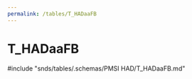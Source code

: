 ```yaml
---
permalink: /tables/T_HADaaFB
---
```

# T\_HADaaFB
<!-- SPDX-License-Identifier: MPL-2.0 -->

<!-- ATTENTION : Ne pas supprimer ou modifier la ligne ci-dessous -->
#include "snds/tables/.schemas/PMSI HAD/T_HADaaFB.md"
<!-- ATTENTION : Ne pas supprimer ou modifier la ligne ci-dessus -->
